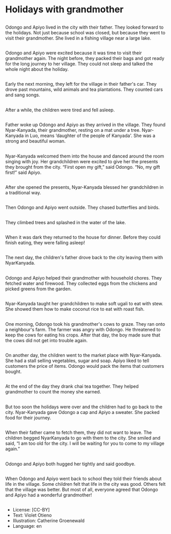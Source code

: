 # Holidays with grandmother

##
Odongo and Apiyo lived in the
city with their father.
They looked forward to the
holidays. Not just because
school was closed, but because
they went to visit their
grandmother.
She lived in a fishing village
near a large lake.

##
Odongo and Apiyo were excited
because it was time to visit
their grandmother again.
The night before, they packed
their bags and got ready for the
long journey to her village.
They could not sleep and talked
the whole night about the
holiday.

##
Early the next morning, they
left for the village in their
father's car.
They drove past mountains,
wild animals and tea
plantations.
They counted cars and sang
songs.

##
After a while, the children were
tired and fell asleep.

##
Father woke up Odongo and
Apiyo as they arrived in the
village.
They found Nyar-Kanyada, their
grandmother, resting on a mat
under a tree.
Nyar-Kanyada in Luo, means
‘daughter of the people of
Kanyada'.
She was a strong and beautiful
woman.

##
Nyar-Kanyada welcomed them
into the house and danced
around the room singing with
joy.
Her grandchildren were excited
to give her the presents they
brought from the city.
“First open my gift,” said
Odongo.
“No, my gift first!” said Apiyo.

##
After she opened the presents,
Nyar-Kanyada blessed her
grandchildren in a traditional
way.

##
Then Odongo and Apiyo went
outside. They chased butterflies
and birds.

##
They climbed trees and
splashed in the water of the
lake.

##
When it was dark they returned
to the house for dinner.
Before they could finish eating,
they were falling asleep!

##
The next day, the children's
father drove back to the city
leaving them with NyarKanyada.

##
Odongo and Apiyo helped their
grandmother with household
chores.
They fetched water and
firewood.
They collected eggs from the
chickens and picked greens
from the garden.

##
Nyar-Kanyada taught her
grandchildren to make soft ugali
to eat with stew.
She showed them how to make
coconut rice to eat with roast
fish.

##
One morning, Odongo took his
grandmother's cows to graze.
They ran onto a neighbour's
farm.
The farmer was angry with
Odongo. He threatened to keep
the cows for eating his crops.
After that day, the boy made
sure that the cows did not get
into trouble again.

##
On another day, the children
went to the market place with
Nyar-Kanyada.
She had a stall selling
vegetables, sugar and soap.
Apiyo liked to tell customers the
price of items.
Odongo would pack the items
that customers bought.

##
At the end of the day they
drank chai tea together.
They helped grandmother to
count the money she earned.

##
But too soon the holidays were
over and the children had to go
back to the city.
Nyar-Kanyada gave Odongo a
cap and Apiyo a sweater.
She packed food for their
journey.

##
When their father came to fetch
them, they did not want to
leave.
The children begged NyarKanyada to go with them to the
city.
She smiled and said, “I am too
old for the city. I will be waiting
for you to come to my village
again.”

##
Odongo and Apiyo both hugged
her tightly and said goodbye.

##
When Odongo and Apiyo went
back to school they told their
friends about life in the village.
Some children felt that life in
the city was good.
Others felt that the village was
better.
But most of all, everyone
agreed that Odongo and Apiyo
had a wonderful grandmother!

##
* License: [CC-BY]
* Text: Violet Otieno
* Illustration: Catherine Groenewald
* Language: en
